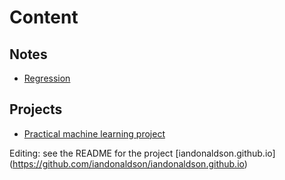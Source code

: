 # Content

## Notes  

* [Regression](https://github.com/iandonaldson/notes/tree/master/regression/regression.html)

## Projects

* [Practical machine learning project ](http://iandonaldson.github.io/practical-machine-learning-project/)




Editing:  see the README for the project [iandonaldson.github.io] (https://github.com/iandonaldson/iandonaldson.github.io)
